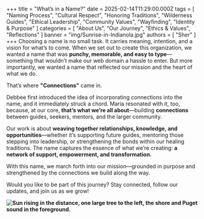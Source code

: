 +++
title = "What’s in a Name?"
date = 2025-02-14T11:29:00.000Z
tags = [
  "Naming Process",
  "Cultural Respect",
  "Honoring Traditions",
  "Wilderness Guides",
  "Ethical Leadership",
  "Community Values",
  "Wayfinding",
  "Identity & Purpose"
]
categories = [
  "About Us",
  "Our Journey",
  "Ethics & Values",
  "Reflections"
]
banner = "img/Sunrise-in-Indianola.jpg"
authors = [ "Sher" ]
+++
Choosing a name is no small task. It carries meaning, intention, and a vision for what’s to come. When we set out to create this organization, we wanted a name that was **punchy, memorable, and easy to type**—something that wouldn’t make our web domain a hassle to enter. But more importantly, we wanted a name that reflected our mission and the heart of what we do.

That’s where **"Connections"** came in.

Debbee first introduced the idea of incorporating connections into the name, and it immediately struck a chord. Maria resonated with it, too, because, at our core, **that’s what we’re all about**—building **connections** between guides, seekers, mentors, and the larger community.

Our work is about **weaving together relationships, knowledge, and opportunities**—whether it’s supporting future guides, mentoring those stepping into leadership, or strengthening the bonds within our healing traditions. The name captures the essence of what we’re creating: **a network of support, empowerment, and transformation.**

With this name, we march forth into our mission—grounded in purpose and strengthened by the connections we build along the way.

Would you like to be part of this journey? Stay connected, follow our updates, and join us as we grow!

**![Sun rising in the distance, one large tree to the left, the shore and Puget sound in the foreground.](/uploads/20241013-073753.jpg "Sunrise at Indianola, Washington")**